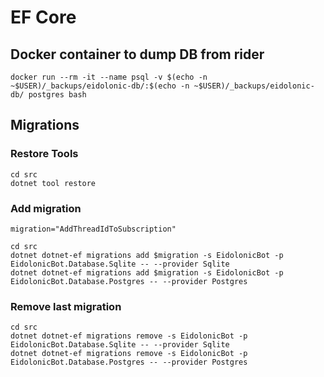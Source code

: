 # EF Core

## Docker container to dump DB from rider

```shell
docker run --rm -it --name psql -v $(echo -n ~$USER)/_backups/eidolonic-db/:$(echo -n ~$USER)/_backups/eidolonic-db/ postgres bash
```

## Migrations

### Restore Tools

```shell
cd src
dotnet tool restore
```

### Add migration

```shell
migration="AddThreadIdToSubscription"

cd src
dotnet dotnet-ef migrations add $migration -s EidolonicBot -p EidolonicBot.Database.Sqlite -- --provider Sqlite
dotnet dotnet-ef migrations add $migration -s EidolonicBot -p EidolonicBot.Database.Postgres -- --provider Postgres
```

### Remove last migration

```shell
cd src
dotnet dotnet-ef migrations remove -s EidolonicBot -p EidolonicBot.Database.Sqlite -- --provider Sqlite
dotnet dotnet-ef migrations remove -s EidolonicBot -p EidolonicBot.Database.Postgres -- --provider Postgres
```